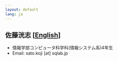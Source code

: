```yaml
---
layout: default
lang: ja
---
```


## 佐藤洸志 [[English](./sato_koji_en)]

- 情報学部コンピュータ科学科(情報システム系)4年生
- Email: sato.koji [at] sqlab.jp